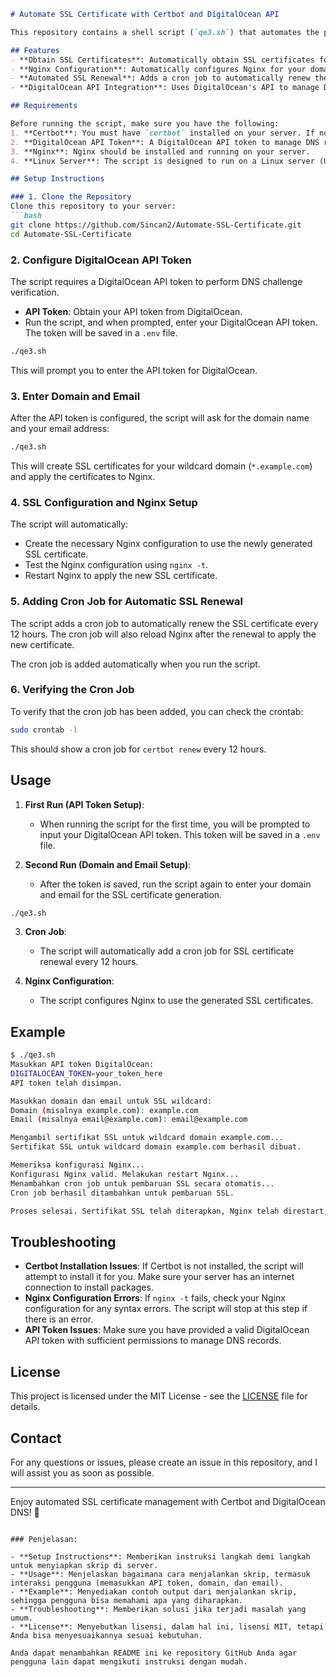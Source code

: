 ```markdown
# Automate SSL Certificate with Certbot and DigitalOcean API

This repository contains a shell script (`qe3.sh`) that automates the process of obtaining and renewing SSL certificates for wildcard domains using Let's Encrypt, DigitalOcean DNS API, and Certbot. The script also configures Nginx to use the generated certificates and sets up a cron job for automatic SSL renewal.

## Features
- **Obtain SSL Certificates**: Automatically obtain SSL certificates for wildcard domains using Let's Encrypt and DigitalOcean's DNS-01 challenge.
- **Nginx Configuration**: Automatically configures Nginx for your domain and applies the SSL certificate.
- **Automated SSL Renewal**: Adds a cron job to automatically renew the SSL certificates every 12 hours.
- **DigitalOcean API Integration**: Uses DigitalOcean's API to manage DNS records for DNS-01 challenge.

## Requirements

Before running the script, make sure you have the following:
1. **Certbot**: You must have `certbot` installed on your server. If not, the script will attempt to install it automatically.
2. **DigitalOcean API Token**: A DigitalOcean API token to manage DNS records for the DNS challenge.
3. **Nginx**: Nginx should be installed and running on your server.
4. **Linux Server**: The script is designed to run on a Linux server (Ubuntu preferred).

## Setup Instructions

### 1. Clone the Repository
Clone this repository to your server:
```bash
git clone https://github.com/Sincan2/Automate-SSL-Certificate.git
cd Automate-SSL-Certificate
```

### 2. Configure DigitalOcean API Token
The script requires a DigitalOcean API token to perform DNS challenge verification. 

- **API Token**: Obtain your API token from DigitalOcean.
- Run the script, and when prompted, enter your DigitalOcean API token. The token will be saved in a `.env` file.

```bash
./qe3.sh
```

This will prompt you to enter the API token for DigitalOcean.

### 3. Enter Domain and Email
After the API token is configured, the script will ask for the domain name and your email address:
```bash
./qe3.sh
```

This will create SSL certificates for your wildcard domain (`*.example.com`) and apply the certificates to Nginx.

### 4. SSL Configuration and Nginx Setup
The script will automatically:
- Create the necessary Nginx configuration to use the newly generated SSL certificate.
- Test the Nginx configuration using `nginx -t`.
- Restart Nginx to apply the new SSL certificate.

### 5. Adding Cron Job for Automatic SSL Renewal
The script adds a cron job to automatically renew the SSL certificate every 12 hours. The cron job will also reload Nginx after the renewal to apply the new certificate.

The cron job is added automatically when you run the script.

### 6. Verifying the Cron Job
To verify that the cron job has been added, you can check the crontab:
```bash
sudo crontab -l
```

This should show a cron job for `certbot renew` every 12 hours.

## Usage

1. **First Run (API Token Setup)**:
   - When running the script for the first time, you will be prompted to input your DigitalOcean API token. This token will be saved in a `.env` file.

2. **Second Run (Domain and Email Setup)**:
   - After the token is saved, run the script again to enter your domain and email for the SSL certificate generation.

```bash
./qe3.sh
```

3. **Cron Job**:
   - The script will automatically add a cron job for SSL certificate renewal every 12 hours.

4. **Nginx Configuration**:
   - The script configures Nginx to use the generated SSL certificates.

## Example

```bash
$ ./qe3.sh
Masukkan API token DigitalOcean:
DIGITALOCEAN_TOKEN=your_token_here
API token telah disimpan.

Masukkan domain dan email untuk SSL wildcard:
Domain (misalnya example.com): example.com
Email (misalnya email@example.com): email@example.com

Mengambil sertifikat SSL untuk wildcard domain example.com...
Sertifikat SSL untuk wildcard domain example.com berhasil dibuat.

Memeriksa konfigurasi Nginx...
Konfigurasi Nginx valid. Melakukan restart Nginx...
Menambahkan cron job untuk pembaruan SSL secara otomatis...
Cron job berhasil ditambahkan untuk pembaruan SSL.

Proses selesai. Sertifikat SSL telah diterapkan, Nginx telah direstart, dan cron job pembaruan SSL telah ditambahkan.
```

## Troubleshooting

- **Certbot Installation Issues**: If Certbot is not installed, the script will attempt to install it for you. Make sure your server has an internet connection to install packages.
- **Nginx Configuration Errors**: If `nginx -t` fails, check your Nginx configuration for any syntax errors. The script will stop at this step if there is an error.
- **API Token Issues**: Make sure you have provided a valid DigitalOcean API token with sufficient permissions to manage DNS records.

## License

This project is licensed under the MIT License - see the [LICENSE](LICENSE) file for details.

## Contact

For any questions or issues, please create an issue in this repository, and I will assist you as soon as possible.

---

Enjoy automated SSL certificate management with Certbot and DigitalOcean DNS! 🎉
```

### Penjelasan:

- **Setup Instructions**: Memberikan instruksi langkah demi langkah untuk menyiapkan skrip di server.
- **Usage**: Menjelaskan bagaimana cara menjalankan skrip, termasuk interaksi pengguna (memasukkan API token, domain, dan email).
- **Example**: Menyediakan contoh output dari menjalankan skrip, sehingga pengguna bisa memahami apa yang diharapkan.
- **Troubleshooting**: Memberikan solusi jika terjadi masalah yang umum.
- **License**: Menyebutkan lisensi, dalam hal ini, lisensi MIT, tetapi Anda bisa menyesuaikannya sesuai kebutuhan.
  
Anda dapat menambahkan README ini ke repository GitHub Anda agar pengguna lain dapat mengikuti instruksi dengan mudah.
